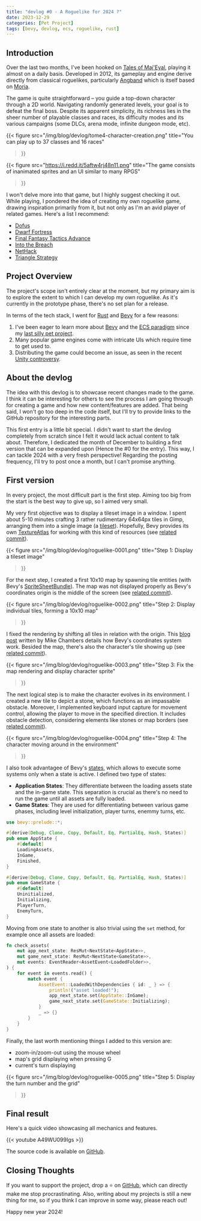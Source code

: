 ```yaml
---
title: "devlog #0 - A Roguelike for 2024 ?"
date: 2023-12-29
categories: [Pet Project]
tags: [bevy, devlog, ecs, roguelike, rust]
---
```


## Introduction

Over the last two months, I've been hooked on
[Tales of Maj'Eyal](https://en.wikipedia.org/wiki/Tales_of_Maj%27Eyal), playing
it almost on a daily basis. Developed in 2012, its gameplay and engine derive 
directly from classical roguelikes, particularly
[Angband](https://en.wikipedia.org/wiki/Angband_(video_game)) which is itself
based on [Moria](https://en.wikipedia.org/wiki/Moria_(1983_video_game)).

The game is quite straightforward – you guide a top-down character through a 2D
world. Navigating randomly generated levels, your goal is to defeat the final
boss. Despite its apparent simplicity, its richness lies in the sheer number of 
playable classes and races, its difficulty modes and its various campaigns 
(some DLCs, arena mode, infinite dungeon mode, etc).

{{< figure src="/img/blog/devlog/tome4-character-creation.png" 
    title="You can play up to 37 classes and 16 races"
>}}

{{< figure src="https://i.redd.it/5aftw4rj48n11.png" 
    title="The game consists of inanimated sprites and an UI similar to many RPGS"
>}}

I won't delve more into that game, but I highly suggest checking it out. While
playing, I pondered the idea of creating my own roguelike game, drawing 
inspiration primarily from it, but not only as I'm an avid player of related 
games. Here's a list I recommend:

- [Dofus](https://en.wikipedia.org/wiki/Dofus)
- [Dwarf Fortress](https://en.wikipedia.org/wiki/Dwarf_Fortress)
- [Final Fantasy Tactics Advance](https://en.wikipedia.org/wiki/Final_Fantasy_Tactics_Advance)
- [Into the Breach](https://en.wikipedia.org/wiki/Into_the_Breach)
- [NetHack](https://en.wikipedia.org/wiki/NetHack)
- [Triangle Strategy](https://en.wikipedia.org/wiki/Triangle_Strategy)

## Project Overview

The project's scope isn't entirely clear at the moment, but my primary aim is to
explore the extent to which I can develop my own roguelike. As it's currently in
the prototype phase, there's no set plan for a release.

In terms of the tech stack, I went for [Rust](https://www.rust-lang.org/) and
[Bevy](https://bevyengine.org/) for a few reasons:
1. I've been eager to learn more about [Bevy](https://bevyengine.org/) and the 
[ECS paradigm](https://en.wikipedia.org/wiki/Entity_component_system) since my
[last silly pet project](https://boreec.github.io/posts/a-silly-project-for-halloween/).
2. Many popular game engines come with intricate UIs which require time to
get used to.
3. Distributing the game could become an issue, as seen in the recent
[Unity controversy](https://en.wikipedia.org/wiki/Unity_(game_engine)#Licensing).


## About the devlog

The idea with this devlog is to showcase recent changes made to the game. I
think it can be interesting for others to see the process I am going through for
creating a game and how new content/features are added. That being said, I won't
go too deep in the code itself, but I'll try to provide links to the GitHub
repository for the interesting parts.

This first entry is a little bit special. I didn't want to start the devlog
completely from scratch since I felt it would lack actual content to talk
about. Therefore, I dedicated the month of December to building a first version
that can be expanded upon (Hence the #0 for the entry). This way, I can tackle
2024 with a very fresh perspective! Regarding the posting frequency, I'll try
to post once a month, but I can't promise anything.

## First version

In every project, the most difficult part is the first step. Aiming too big from
the start is the best way to give up, so I aimed very small.

My very first objective was to display a tileset image in a window. I spent
about 5-10 minutes crafting 3 rather rudimentary 64x64px tiles in Gimp,
arranging them into a single image (a [tileset](https://en.wikipedia.org/wiki/Tile-based_video_game)).
Hopefully, Bevy provides its own
[TextureAtlas](https://docs.rs/bevy/latest/bevy/sprite/struct.TextureAtlas.html)
for working with this kind of resources
(see [related commit](https://github.com/boreec/roguelike/tree/5ca14e73de063356d455661970db60c8b8f9ff9b)).

{{< figure src="/img/blog/devlog/roguelike-0001.png" 
    title="Step 1: Display a tileset image"
>}}

For the next step, I created a first 10x10 map by spawning tile entities (with
Bevy's [SpriteSheetBundle](https://docs.rs/bevy/latest/bevy/prelude/struct.SpriteSheetBundle.html)).
The map was not displayed properly as Bevy's coordinates origin is the middle of
the screen (see [related commit](https://github.com/boreec/roguelike/tree/603d43d8f4a5a91152a0b1a8c32b298758562867)).

{{< figure src="/img/blog/devlog/roguelike-0002.png" 
    title="Step 2: Display individual tiles, forming a 10x10 map"
>}}

I fixed the rendering by shifting all tiles in relation with the origin. This
[blog post](https://www.mikechambers.com/blog/2022/10/29/understanding-the-2d-coordinate-system-in-bevy/)
written by Mike Chambers details how Bevy's coordinates system work. Besided the
map, there's also the character's tile showing up (see [related commit](https://github.com/boreec/roguelike/tree/adbc39c47a4fab1f6fafcbbbfe066a93065355c2)).

{{< figure src="/img/blog/devlog/roguelike-0003.png" 
    title="Step 3: Fix the map rendering and display character sprite"
>}}

The next logical step is to make the character evolves in its environment. I
created a new tile to depict a stone, which functions as an impassable obstacle.
Moreover, I implemented keyboard input capture for movement control, allowing
the player to move in the specified direction. It includes obstacle detection,
considering elements like stones or map borders (see [related commit](https://github.com/boreec/roguelike/tree/54658bfeecb5f5a1d8b81280d6bb516f51b1cf91)).

{{< figure src="/img/blog/devlog/roguelike-0004.png" 
    title="Step 4: The character moving around in the environment"
>}}

I also took advantagee of Bevy's [states](https://docs.rs/bevy/latest/bevy/prelude/struct.State.html),
which allows to execute some systems only when a state is active. I defined two
type of states:

- **Application States**: They differentiate between the loading assets state
and the in-game state. This separation is crucial as there's no need to run the
game until all assets are fully loaded.
- **Game States**: They are used for differentiating between various game
phases, including level initialization, player turns, enemmy turns, etc.

```rust
use bevy::prelude::*;

#[derive(Debug, Clone, Copy, Default, Eq, PartialEq, Hash, States)]
pub enum AppState {
    #[default]
    LoadingAssets,
    InGame,
    Finished,
}

#[derive(Debug, Clone, Copy, Default, Eq, PartialEq, Hash, States)]
pub enum GameState {
    #[default]
    Uninitialized,
    Initializing,
    PlayerTurn,
    EnemyTurn,
}
```

Moving from one state to another is also trivial using the `set` method, for
example once all assets are loaded:
```rust
fn check_assets(
    mut app_next_state: ResMut<NextState<AppState>>,
    mut game_next_state: ResMut<NextState<GameState>>,
    mut events: EventReader<AssetEvent<LoadedFolder>>,
) {
    for event in events.read() {
        match event {
            AssetEvent::LoadedWithDependencies { id: _ } => {
                println!("asset loaded!");
                app_next_state.set(AppState::InGame);
                game_next_state.set(GameState::Initializing);
            }
            _ => {}
        }
    }
}
```

Finally, the last worth mentioning things I added to this version are:

- zoom-in/zoom-out using the mouse wheel
- map's grid displaying when pressing G
- current's turn displaying

{{< figure src="/img/blog/devlog/roguelike-0005.png" 
    title="Step 5: Display the turn number and the grid"
>}}

## Final result

Here's a quick video showcasing all mechanics and features.

{{< youtube A49WU099Igs >}}

The source code is available on [GitHub](https://github.com/boreec/roguelike).

## Closing Thoughts

If you want to support the project, drop a ⭐ on [GitHub](https://github.com/boreec/roguelike),
which can directly make me stop procrastinating. Also, writing about my
projects is still a new thing for me, so if you think I can improve in some way,
please reach out!

Happy new year 2024!
